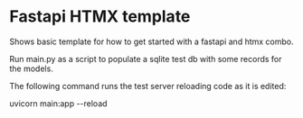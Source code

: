 # Fastapi HTMX template
Shows basic template for how to get started with a fastapi and htmx combo.

Run main.py as a script to populate a sqlite test db with some records for the models.

The following command runs the test server reloading code as it is edited:

uvicorn main:app --reload
